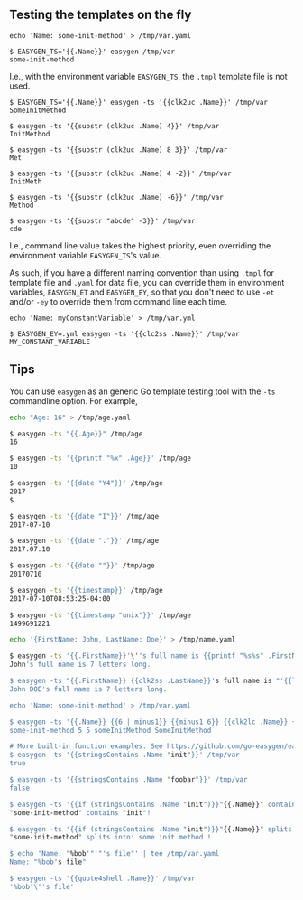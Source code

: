 
## Testing the templates on the fly


    echo 'Name: some-init-method' > /tmp/var.yaml

    $ EASYGEN_TS='{{.Name}}' easygen /tmp/var
    some-init-method

I.e., with the environment variable `EASYGEN_TS`, the `.tmpl` template file is not used.

	$ EASYGEN_TS='{{.Name}}' easygen -ts '{{clk2uc .Name}}' /tmp/var
	SomeInitMethod
	
	$ easygen -ts '{{substr (clk2uc .Name) 4}}' /tmp/var
	InitMethod
	
	$ easygen -ts '{{substr (clk2uc .Name) 8 3}}' /tmp/var
	Met
	
	$ easygen -ts '{{substr (clk2uc .Name) 4 -2}}' /tmp/var
	InitMeth

	$ easygen -ts '{{substr (clk2uc .Name) -6}}' /tmp/var
	Method

	$ easygen -ts '{{substr "abcde" -3}}' /tmp/var
	cde

I.e., command line value takes the highest priority, even overriding the environment variable `EASYGEN_TS`'s value.

As such, if you have a different naming convention than using `.tmpl` for template file and `.yaml` for data file, you can  override them in environment variables, `EASYGEN_ET` and `EASYGEN_EY`, so that you don't need to use `-et` and/or `-ey` to override them from command line each time. 

	echo 'Name: myConstantVariable' > /tmp/var.yml

	$ EASYGEN_EY=.yml easygen -ts '{{clc2ss .Name}}' /tmp/var
	MY_CONSTANT_VARIABLE


<a name="tips" />

## Tips

[ ](https://suntong.github.io/blogs/)

You can use `easygen` as an generic Go template testing tool with the `-ts` commandline option. For example,

```bash
echo "Age: 16" > /tmp/age.yaml

$ easygen -ts "{{.Age}}" /tmp/age
16

$ easygen -ts '{{printf "%x" .Age}}' /tmp/age
10

$ easygen -ts '{{date "Y4"}}' /tmp/age
2017
$ 

$ easygen -ts '{{date "I"}}' /tmp/age
2017-07-10

$ easygen -ts '{{date "."}}' /tmp/age
2017.07.10

$ easygen -ts '{{date ""}}' /tmp/age
20170710

$ easygen -ts '{{timestamp}}' /tmp/age
2017-07-10T08:53:25-04:00

$ easygen -ts '{{timestamp "unix"}}' /tmp/age
1499691221

echo '{FirstName: John, LastName: Doe}' > /tmp/name.yaml

$ easygen -ts '{{.FirstName}}'\''s full name is {{printf "%s%s" .FirstName .LastName | len}} letters long.' /tmp/name
John's full name is 7 letters long.

$ easygen -ts "{{.FirstName}} {{clk2ss .LastName}}'s full name is "'{{len (printf "%s%s" .FirstName .LastName)}} letters long.' /tmp/name
John DOE's full name is 7 letters long.

echo 'Name: some-init-method' > /tmp/var.yaml

$ easygen -ts '{{.Name}} {{6 | minus1}} {{minus1 6}} {{clk2lc .Name}} {{clk2uc .Name}}' /tmp/var
some-init-method 5 5 someInitMethod SomeInitMethod

# More built-in function examples. See https://github.com/go-easygen/easygen/issues/25
$ easygen -ts '{{stringsContains .Name "init"}}' /tmp/var
true

$ easygen -ts '{{stringsContains .Name "foobar"}}' /tmp/var
false

$ easygen -ts '{{if (stringsContains .Name "init")}}"{{.Name}}" contains "init"{{else}} there {{end}}!' /tmp/var
"some-init-method" contains "init"!

$ easygen -ts '{{if (stringsContains .Name "init")}}"{{.Name}}" splits into: {{range (stringsSplit .Name "-")}}{{.}} {{end}}{{else}} there {{end}}!' /tmp/var
"some-init-method" splits into: some init method !

$ echo 'Name: "%bob'"'"'s file"' | tee /tmp/var.yaml
Name: "%bob's file"

$ easygen -ts '{{quote4shell .Name}}' /tmp/var
'%bob'\''s file'

```
